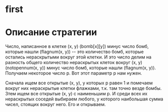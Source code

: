 # first
Описание стратегии
==================
Число, написанное в клетке (х, у) (bomb[х][у]) минус число бомб, которые нашли (flagnum(х, у)) -- это количество бомб, которые остались нераскрытыми вокруг этой клетки. И это число делим на разность общего количество нераскрытых клеток вокруг (х, у) (notopennum(х, у)) минус число бомб, которые нашли (flagnum(х, у)). Получаем некоторое число р. Вот этот параметр р нам нужен. 

Сначала ищем все открытые (x, y), у которых р равен 1 и помечаем вокруг них нераскрытые клетки флажками, т.к. там точно везде бомбы.
Зтем ищем все открытые (x, y) с наименьшим р. И среди всех их нераскрытых соседей выбираем любого, у которого наибольшая сумма чисел, стоящих вокруг него. Его и открываем.


